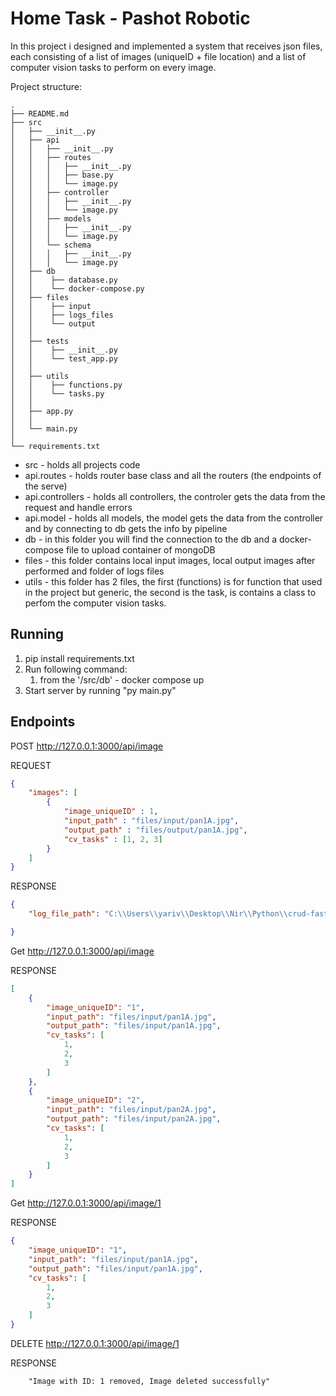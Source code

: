 # Home Task - Pashot Robotic

In this project i designed and implemented a system that receives json files, each consisting of a list
of images (uniqueID + file location) and a list of computer vision tasks to perform on every
image.


Project structure:
```
.
├── README.md
├── src
│   ├── __init__.py
│   ├── api
│   │   ├── __init__.py
│   │   ├── routes
│   │   │   ├── __init__.py
│   │   │   ├── base.py
│   │   │   └── image.py
│   │   ├── controller
│   │   │   ├── __init__.py
│   │   │   └── image.py
│   │   ├── models
│   │   │   ├── __init__.py
│   │   │   └── image.py
│   │   └── schema
│   │   │   ├── __init__.py
│   │   │   └── image.py
│   ├── db
│   │    ├── database.py
│   │    └── docker-compose.py
│   ├── files
│   │    ├── input
│   │    ├── logs_files
│   │    └── output
│   │
│   ├── tests
│   │    ├── __init__.py
│   │    └── test_app.py
│   │
│   ├── utils
│   │    ├── functions.py
│   │    └── tasks.py
│   │
│   ├── app.py
│   │
│   └── main.py
│   
└── requirements.txt
```

* src - holds all projects code
* api.routes - holds router base class and all the routers (the endpoints of the serve) 
* api.controllers - holds all controllers, the controler gets the data from the request and handle errors 
* api.model - holds all models, the model gets the data from the controller and by connecting to db gets the info by pipeline
* db - in this folder you will find the connection to the db and a docker-compose file to upload container of mongoDB
* files - this folder contains local input images, local output images after performed and folder of logs files
* utils - this folder has 2 files, the first (functions) is for function that used in the project but generic, the second is the task, is contains a class to perfom the computer vision tasks.


## Running 

1. pip install requirements.txt
2. Run following command:
    1. from the '/src/db' - docker compose up
3. Start server by running "py main.py"

## Endpoints

POST http://127.0.0.1:3000/api/image

REQUEST
```json
{
	"images": [
        {
            "image_uniqueID" : 1,
            "input_path" : "files/input/pan1A.jpg",
            "output_path" : "files/output/pan1A.jpg",
            "cv_tasks" : [1, 2, 3]
        }
    ]
}
```
RESPONSE
```json
{
    "log_file_path": "C:\\Users\\yariv\\Desktop\\Nir\\Python\\crud-fastapi-mongodb-main\\src\\files\\logs_files\\log_2023-05-17_20-33-04.txt"

}
```
Get http://127.0.0.1:3000/api/image

RESPONSE
```json
[
    {
        "image_uniqueID": "1",
        "input_path": "files/input/pan1A.jpg",
        "output_path": "files/input/pan1A.jpg",
        "cv_tasks": [
            1,
            2,
            3
        ]
    },
    {
        "image_uniqueID": "2",
        "input_path": "files/input/pan2A.jpg",
        "output_path": "files/input/pan2A.jpg",
        "cv_tasks": [
            1,
            2,
            3
        ]
    }
]
```
Get http://127.0.0.1:3000/api/image/1

RESPONSE
```json
{
    "image_uniqueID": "1",
    "input_path": "files/input/pan1A.jpg",
    "output_path": "files/input/pan1A.jpg",
    "cv_tasks": [
        1,
        2,
        3
    ]
}
```
DELETE http://127.0.0.1:3000/api/image/1

RESPONSE
```
    "Image with ID: 1 removed, Image deleted successfully"
```